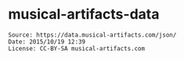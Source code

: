 # musical-artifacts-data

    Source: https://data.musical-artifacts.com/json/
    Date: 2015/10/19 12:39
    License: CC-BY-SA musical-artifacts.com